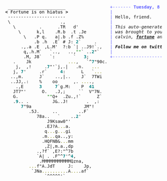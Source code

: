 <pre style="font-family:Menlo,'DejaVu Sans Mono',consolas,'Courier New',monospace"> ______________________                 <span style="color: #5f5fff; text-decoration-color: #5f5fff">+------- </span><span style="color: #5f5fff; text-decoration-color: #5f5fff; font-weight: bold">Tuesday, 8 April 2025</span><span style="color: #5f5fff; text-decoration-color: #5f5fff"> --------+</span> <a href="https://www.informatik.uni-leipzig.de/~akiki/">Christopher Akiki</a>                
<span style="font-weight: bold">&lt;</span><span style="color: #000000; text-decoration-color: #000000"> Fortune is on hiatus </span><span style="font-weight: bold">&gt;</span>                <span style="color: #5f5fff; text-decoration-color: #5f5fff">|</span>                                      <span style="color: #5f5fff; text-decoration-color: #5f5fff">|</span> ┣━━ Interests                    
 ----------------------                 <span style="color: #5f5fff; text-decoration-color: #5f5fff">|</span> Hello, friend.                       <span style="color: #5f5fff; text-decoration-color: #5f5fff">|</span> ┃   ┣━━ My cat                   
 \                   .,                 <span style="color: #5f5fff; text-decoration-color: #5f5fff">|</span>                                      <span style="color: #5f5fff; text-decoration-color: #5f5fff">|</span> ┃   ┣━━ Representation Learning  
   \         .      .TR   d&#x27;            <span style="color: #5f5fff; text-decoration-color: #5f5fff">|</span> <span style="font-style: italic">This auto-generated message panel </span>   <span style="color: #5f5fff; text-decoration-color: #5f5fff">|</span> ┃   ┣━━ Language Generation      
     \      k,l    .R.b  .t .Je         <span style="color: #5f5fff; text-decoration-color: #5f5fff">|</span> <span style="font-style: italic">was brought to you by the </span><span style="font-weight: bold; font-style: italic"><a href="https://en.wikipedia.org/wiki/Cowsay">cowsay</a></span><span style="font-style: italic"> </span>    <span style="color: #5f5fff; text-decoration-color: #5f5fff">|</span> ┃   ┣━━ Text Mining              
       \   .P q.   a|.b .f .Z%          <span style="color: #5f5fff; text-decoration-color: #5f5fff">|</span> <span style="font-style: italic">calvin, </span><span style="font-weight: bold; font-style: italic"><a href="https://en.wikipedia.org/wiki/Fortune_(Unix)">fortune</a></span><span style="font-style: italic"> and </span><span style="font-weight: bold; font-style: italic"><a href="https://github.com/willmcgugan/rich">Rich</a></span><span style="font-style: italic">. </span>           <span style="color: #5f5fff; text-decoration-color: #5f5fff">|</span> ┃   ┣━━ Dataset Creation         
           .b .h  .E` # J: <span style="color: #008080; text-decoration-color: #008080; font-weight: bold">2</span>`     .     <span style="color: #5f5fff; text-decoration-color: #5f5fff">|</span>                                      <span style="color: #5f5fff; text-decoration-color: #5f5fff">|</span> ┃   ┗━━ TODO                     
      .,.a .E  ,L.M&#x27;  ?:b `| ..J9!`.,   <span style="color: #5f5fff; text-decoration-color: #5f5fff">|</span> <span style="font-weight: bold; font-style: italic">Follow me on twitter: </span><span style="font-weight: bold; font-style: italic"><a href="https://twitter.com/christopher">@christopher</a></span>   <span style="color: #5f5fff; text-decoration-color: #5f5fff">|</span> ┣━━ Past Lives                   
       q,.h.M`   `..,   ..,<span style="color: #008000; text-decoration-color: #008000">&quot;&quot;</span>` ..<span style="color: #008080; text-decoration-color: #008080; font-weight: bold">2</span>&quot;`    <span style="color: #5f5fff; text-decoration-color: #5f5fff">|</span>                                      <span style="color: #5f5fff; text-decoration-color: #5f5fff">|</span> ┃   ┣━━ Sociocultural antropology
       .M, J8`   `:       `   <span style="color: #008080; text-decoration-color: #008080; font-weight: bold">3</span>;        <span style="color: #5f5fff; text-decoration-color: #5f5fff">+--------------------------------------+</span> ┃   ┗━━ Network Engineering      
   .    Jk              <span style="color: #808000; text-decoration-color: #808000">...</span>,   `^<span style="color: #008080; text-decoration-color: #008080; font-weight: bold">7</span>&quot;90c.                                          ┣━━ Current Location             
    j,  ,!     .<span style="color: #008080; text-decoration-color: #008080; font-weight: bold">7</span>&quot;&#x27;`j,.|   .n.   <span style="color: #808000; text-decoration-color: #808000">...</span>                                             ┃   ┗━━ Leipzig, Germany         
   j, <span style="color: #008080; text-decoration-color: #008080; font-weight: bold">7</span>&#x27;     .r`     <span style="color: #008080; text-decoration-color: #008080; font-weight: bold">4</span>:      L   `<span style="color: #808000; text-decoration-color: #808000">...</span>                                            ┗━━ Previous Locations           
  ..,m.      J`    ..,|..    J`  7TWi                                                ┣━━ Durham, England          
  ..JJ,.:    %    oo      ,. <span style="color: #808000; text-decoration-color: #808000">...</span>.,                                                   ┗━━ Zouk Mikael, Lebanon     
    .,E      <span style="color: #008080; text-decoration-color: #008080; font-weight: bold">3</span>     <span style="color: #008080; text-decoration-color: #008080; font-weight: bold">7</span>`g.M:    P  <span style="color: #008080; text-decoration-color: #008080; font-weight: bold">41</span>                                                                                
   JT7&quot;&#x27;      O.   .J,;     ``  V&quot;7N.                                                                             
   G.           <span style="color: #008000; text-decoration-color: #008000">&quot;&quot;</span>Q+  .Zu.,!`      Z`                                                                             
   .<span style="color: #008080; text-decoration-color: #008080; font-weight: bold">9</span>.. .         J&amp;..J!       .  ,:                                                                              
      <span style="color: #008080; text-decoration-color: #008080; font-weight: bold">7</span>&quot;9a                    JM&quot;!                                                                                
         .5J.     ..        ..F`                                                                                  
            78a..   `    ..<span style="color: #008080; text-decoration-color: #008080; font-weight: bold">2</span>&#x27;                                                                                     
                J9Ksaw0&quot;&#x27;                                                                                         
               .EJ?A<span style="color: #808000; text-decoration-color: #808000">...</span>a.                                                                                         
               q<span style="color: #808000; text-decoration-color: #808000">...</span>g<span style="color: #808000; text-decoration-color: #808000">...</span>gi                                                                                         
              .m<span style="color: #808000; text-decoration-color: #808000">...</span>qa..,y:                                                                                        
              .HQFNB&amp;<span style="color: #808000; text-decoration-color: #808000">...</span>mm                                                                                        
               ,Z|,m.a.,dp                                                                                        
            .,?f` ,E?:&quot;^7b                                                                                        
            `A| . .F^^<span style="color: #008080; text-decoration-color: #008080; font-weight: bold">7</span>&#x27;^<span style="color: #008080; text-decoration-color: #008080; font-weight: bold">4</span>,                                                                                       
             .MMMMMMMMMMMQzna,                                                                                    
         <span style="color: #808000; text-decoration-color: #808000">...</span>f&quot;A.JdT     J:    Jp,                                                                                 
          `JNa<span style="color: #808000; text-decoration-color: #808000">.........</span>.A<span style="color: #808000; text-decoration-color: #808000">...</span>.af`                                                                                  
               `^^^^^&#x27;`                                                                                           
                                                                                                                  
</pre>
